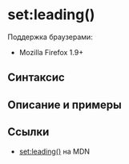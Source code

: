 # set​:leading()

Поддержка браузерами:

- Mozilla Firefox 1.9+

## Синтаксис

## Описание и примеры

## Ссылки

- [set​:leading()](https://developer.mozilla.org/en-US/docs/Web/EXSLT/set/leading) на MDN
